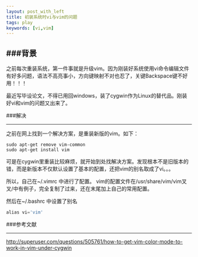 ```yaml
---
layout: post_with_left
title: 初装系统时vi与vim的问题
tags: play
keywords: [vi,vim]
---
```


###背景
---
之前每次重装系统，第一件事就是升级vim。因为刚装好系统使用vi命令编辑文件有好多问题，语法不高亮事小，方向键映射不对也忍了，关键Backspace键不好用！！！    

最近写毕设论文，不得已用回windows，装了cygwin作为Linux的替代品。刚装好vi和vim的问题又出来了。   


###解决

---
之前在网上找到一个解决方案，是重装新版的vim。如下：

```
sudo apt-get remove vim-common
sudo apt-get install vim
```

可是在cygwin里重装比较麻烦，就开始到处找解决方案。发现根本不是旧版本的错，而是新版本不仅默认设置了基本的配置，还把vim的别名取成了vi。。。    

所以，自己在~/.vimrc 中进行了配置。
vim的配置文件在/usr/share/vim/vim叉叉/中有例子，完全复制了过来，还在末尾加上自己的常用配置。

然后在~/.bashrc 中设置了别名

```python
alias vi='vim'

```


###参考文献

---
http://superuser.com/questions/505761/how-to-get-vim-color-mode-to-work-in-vim-under-cygwin


